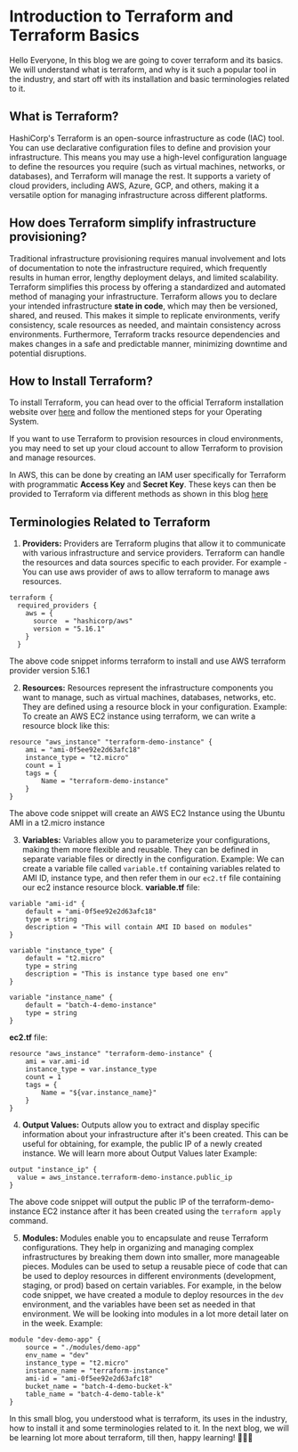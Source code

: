 #  Introduction to Terraform and Terraform Basics
Hello Everyone, In this blog we are going to cover terraform and its basics. We will understand what is terraform, and why is it such a popular tool in the industry, and start off with its installation and basic terminologies related to it.

## What is Terraform? 
HashiCorp's Terraform is an open-source infrastructure as code (IAC) tool. You can use declarative configuration files to define and provision your infrastructure. This means you may use a high-level configuration language to define the resources you require (such as virtual machines, networks, or databases), and Terraform will manage the rest. It supports a variety of cloud providers, including AWS, Azure, GCP, and others, making it a versatile option for managing infrastructure across different platforms.

## How does Terraform simplify infrastructure provisioning? 
Traditional infrastructure provisioning requires manual involvement and lots of documentation to note the infrastructure required, which frequently results in human error, lengthy deployment delays, and limited scalability. Terraform simplifies this process by offering a standardized and automated method of managing your infrastructure. Terraform allows you to declare your intended infrastructure **state in code**, which may then be versioned, shared, and reused. This makes it simple to replicate environments, verify consistency, scale resources as needed, and maintain consistency across environments. Furthermore, Terraform tracks resource dependencies and makes changes in a safe and predictable manner, minimizing downtime and potential disruptions.

## How to Install Terraform?
To install Terraform, you can head over to the official Terraform installation website over [here](https://developer.hashicorp.com/terraform/tutorials/aws-get-started/install-cli) and follow the mentioned steps for your Operating System.

If you want to use Terraform to provision resources in cloud environments, you may need to set up your cloud account to allow Terraform to provision and manage resources. 

In AWS, this can be done by creating an IAM user specifically for Terraform with programmatic **Access Key** and **Secret Key**. These keys can then be provided to Terraform via different methods as shown in this blog [here](https://medium.com/@knoldus/add-aws-credentials-in-terraform-b43efa7b934d)


## Terminologies Related to Terraform
1. **Providers:** Providers are Terraform plugins that allow it to communicate with various infrastructure and service providers. Terraform can handle the resources and data sources specific to each provider. For example - You can use aws provider of aws to allow terraform to manage aws resources.
```
terraform {
  required_providers {
    aws = {
      source  = "hashicorp/aws"
      version = "5.16.1"
    }
  }
```
The above code snippet informs terraform to install and use AWS terraform provider version 5.16.1

2. **Resources:** Resources represent the infrastructure components you want to manage, such as virtual machines, databases, networks, etc. They are defined using a resource block in your configuration.
Example: To create an AWS EC2 instance using terraform, we can write a resource block like this:
```
resource "aws_instance" "terraform-demo-instance" {
    ami = "ami-0f5ee92e2d63afc18"
    instance_type = "t2.micro"
    count = 1
    tags = {
        Name = "terraform-demo-instance"
    }
}
```
The above code snippet will create an AWS EC2 Instance using the Ubuntu AMI in a t2.micro instance

3. **Variables:** Variables allow you to parameterize your configurations, making them more flexible and reusable. They can be defined in separate variable files or directly in the configuration.
Example: We can create a variable file called `variable.tf` containing variables related to AMI ID, instance type, and then refer them in our `ec2.tf` file containing our ec2 instance resource block.
**variable.tf** file:
```
variable "ami-id" {
    default = "ami-0f5ee92e2d63afc18"
    type = string
    description = "This will contain AMI ID based on modules"
}

variable "instance_type" {
    default = "t2.micro"
    type = string
    description = "This is instance type based one env"
}

variable "instance_name" {
    default = "batch-4-demo-instance"
    type = string
}
```

**ec2.tf** file:
```
resource "aws_instance" "terraform-demo-instance" {
    ami = var.ami-id
    instance_type = var.instance_type
    count = 1
    tags = {
        Name = "${var.instance_name}"
    }
}
```

4. **Output Values:** Outputs allow you to extract and display specific information about your infrastructure after it's been created. This can be useful for obtaining, for example, the public IP of a newly created instance. We will learn more about Output Values later
Example:
```
output "instance_ip" {
  value = aws_instance.terraform-demo-instance.public_ip
}
```
The above code snippet will output the public IP of the terraform-demo-instance EC2 instance after it has been created using the `terraform apply` command.

5. **Modules:** Modules enable you to encapsulate and reuse Terraform configurations. They help in organizing and managing complex infrastructures by breaking them down into smaller, more manageable pieces. Modules can be used to setup a reusable piece of code that can be used to deploy resources in different environments (development, staging, or prod) based on certain variables. For example, in the below code snippet, we have created a module to deploy resources in the `dev` environment, and the variables have been set as needed in that environment. We will be looking into modules in a lot more detail later on in the week.
Example:
```
module "dev-demo-app" {
    source = "./modules/demo-app"
    env_name = "dev"
    instance_type = "t2.micro"
    instance_name = "terraform-instance"
    ami-id = "ami-0f5ee92e2d63afc18"
    bucket_name = "batch-4-demo-bucket-k"
    table_name = "batch-4-demo-table-k"
}
```

In this small blog, you understood what is terraform, its uses in the industry, how to install it and some terminologies related to it. In the next blog, we will be learning lot more about terraform, till then, happy learning! 🧑🏻‍💻
